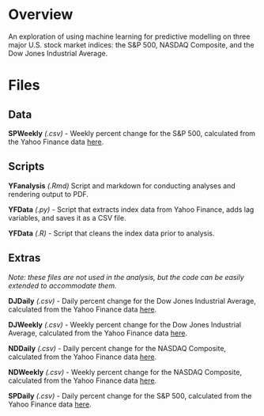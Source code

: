 # Overview

An exploration of using machine learning for predictive modelling on three major U.S. stock market indices: the S&P 500, NASDAQ Composite, and the Dow Jones Industrial Average.

# Files

## Data


**SPWeekly** *(.csv)* - Weekly percent change for the S&P 500, calculated from the Yahoo Finance data [here](https://finance.yahoo.com/quote/%5EGSPC/history?p=%5EGSPC).

## Scripts

**YFanalysis** *(.Rmd)* Script and markdown for conducting analyses and rendering output to PDF.

**YFData** *(.py)* - Script that extracts index data from Yahoo Finance, adds lag variables, and saves it as a CSV file.

**YFData** *(.R)* - Script that cleans the index data prior to analysis.

## Extras

*Note: these files are not used in the analysis, but the code can be easily extended to accommodate them.*

**DJDaily** *(.csv)* - Daily percent change for the Dow Jones Industrial Average, calculated from the Yahoo Finance data [here](https://finance.yahoo.com/quote/%5EDJI/history?p=%5EDJI).

**DJWeekly** *(.csv)* - Weekly percent change for the Dow Jones Industrial Average, calculated from the Yahoo Finance data [here](https://finance.yahoo.com/quote/%5EDJI/history?p=%5EDJI).

**NDDaily** *(.csv)* - Daily percent change for the NASDAQ Composite, calculated from the Yahoo Finance data [here](https://finance.yahoo.com/quote/%5EIXIC/history?p=%5EIXIC).

**NDWeekly** *(.csv)* - Weekly percent change for the NASDAQ Composite, calculated from the Yahoo Finance data [here](https://finance.yahoo.com/quote/%5EIXIC/history?p=%5EIXIC).

**SPDaily** *(.csv)* - Daily percent change for the S&P 500, calculated from the Yahoo Finance data [here](https://finance.yahoo.com/quote/%5EGSPC/history?p=%5EGSPC).
